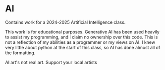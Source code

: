 # AI
Contains work for a 2024-2025 Artificial Intelligence class.

This work is for educational purposes. Generative AI has been used heavily to assist my programming, and I claim no ownership over this code. This is not a reflection of my abilities as a programmer or my views on AI. I knew very little about python at the start of this class, so AI has done almost all of the formatting.

AI art's not real art. Support your local artists
